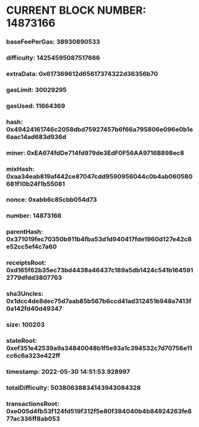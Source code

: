 # CURRENT BLOCK NUMBER: 14873166

### baseFeePerGas: 38930890533
### difficulty: 14254595087517666
### extraData: 0x617369612d65617374322d36356b70
### gasLimit: 30029295
### gasUsed: 11664369
### hash: 0x49424161746c2058dbd75927457b6f66a795806e096e0b1e6aac14ad683d936d
### miner: 0xEA674fdDe714fd979de3EdF0F56AA9716B898ec8
### mixHash: 0xaa34eab819af442ce87047cdd9590956044c0b4ab060580681f10b24f1b55081
### nonce: 0xabb6c85cbb054d73
### number: 14873166
### parentHash: 0x371019fec70350b911b4fba53d1d940417fde1960d127e42c8e52cc5ef4c7a60
### receiptsRoot: 0xd165f62b35ec73bd4438a46437c189a5db1424c541b1645912779dfdd3807763
### sha3Uncles: 0x1dcc4de8dec75d7aab85b567b6ccd41ad312451b948a7413f0a142fd40d49347
### size: 100203
### stateRoot: 0xef351e42539a9a34840048b1f5e93a1c394532c7d70756e11cc6c6a323e422ff
### timestamp: 2022-05-30 14:51:53.928997
### totalDifficulty: 50380638834143943084328
### transactionsRoot: 0xe005d4fb53f124fd519f312f5e80f384040b4b84924263fe877ac336ff8ab053

